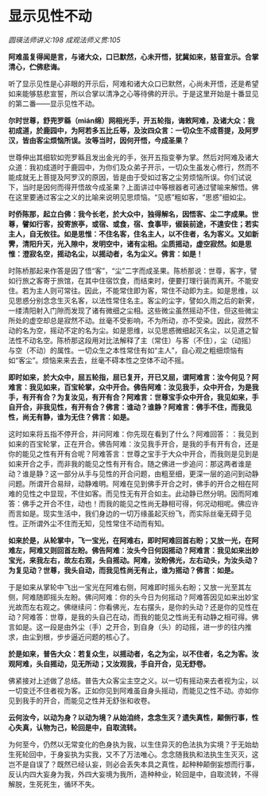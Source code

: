 # 显示见性不动
_圆瑛法师讲义:198 成观法师义贯:105_

**阿难虽复得闻是言，与诸大众，口已默然，心未开悟，犹冀如来，慈音宣示。合掌清心，伫佛悲诲。**

听了显示见性是心非眼的开示后，阿难和诸大众口已默然，心尚未开悟，还是希望如来能够慈悲宣誓，所以合掌以清净之心等待佛的开示。于是这里开始是十番显见的第二番——显示见性不动。

**尔时世尊，舒兜罗緜（mián绵）网相光手，开五轮指，诲敕阿难，及诸大众：我初成道，於鹿园中，为阿若多五比丘等，及汝四众言：一切众生不成菩提，及阿罗汉，皆由客尘烦恼所误。汝等当时，因何开悟，今成圣果？**

世尊伸出其细软如兜罗緜且发出金光的手，张开五指变拳为掌。然后对阿难及诸大众道：我初成道时于鹿园中，为你们及众弟子开示，一切众生虽发心修行，然而不能成就无上菩提及阿罗汉的原因，皆是由于受如过客之尘劳烦恼所误。你们试说下，当时是因何而得开悟故今成圣果？上面讲过中等根器者可通过譬喻来解悟。佛在这里要通过客尘之义的比喻来说明见思烦恼。“见惑”粗如客，“思惑”细如尘。

**时侨陈那，起立白佛：我今长老，於大众中，独得解名，因悟客、尘二字成果。世尊，譬如行客，投寄旅亭，或宿、或食，宿、食事毕，俶装前途，不遑安住；若实主人，自无攸往。如是思惟：不住名客，住名主人，以不住者，名为客义。又如新霁，清阳升天，光入隙中，发明空中，诸有尘相。尘质摇动，虚空寂然。如是思惟：澄寂名空，摇动名尘，以摇动者，名为尘义。佛言：如是！**

时陈桥那起来作答是因了悟“客”，“尘”二字而成圣果。陈桥那说：世尊，客字，譬如行旅之客寄于旅馆，在其中住宿饮食，而结束时，便要打理行装而离开。不能安住。若为主人则可常往。因此，不能常住即为客，常住不动即为主。如是思维，以见思惑分别念念生灭名客，以法性常住名主。客尘的尘字，譬如久雨之后的新霁，一缕清阳射入门隙而发现了诸有微细之尘相。这些微尘虽然摇动不住，但这些微尘所处的虚空却总是寂然不动。丝毫不受影响，不为所动，亦不受染。因此，寂然不动的名为空，摇动不定的名为尘。如是思维，以见思惑微细起灭名尘，以见道之智法性不动名空。陈桥那这段用对比法解释了主（常住）与客（不住），尘（动摇）与空（不动）的属性。一切众生之本性常住有如“主人”，自心观之粗细烦恼有如“客尘”。烦恼来来去去，丝毫不碍本性之空体不动不摇。

**即时如来，於大众中，屈五轮指，屈已复开，开已又屈，谓阿难言：汝今何见？阿难言：我见如来，百宝轮掌，众中开合。佛告阿难：汝见我手，众中开合，为是我手，有开有合？为复汝见，有开有合？阿难言：世尊宝手众中开合，我见如来，手自开合，非我见性，有开有合？佛言：谁动？谁静？阿难言：佛手不住，而我见性，尚无有静，谁为无住？佛言：如是。**

这时如来将五指不停开合，并问阿难：你先现在看到了什么？阿难回答：：我见到如来的百宝轮掌，正在开合。佛告阿难：汝见我手开合，是我的手有开有合，还是 你的能见之性有开有合呢？阿难答言：世尊之宝手于大众中开合，而我则是见到是如来开合之手，而非我的能见之性有开有合。随之佛进一步追问：那这两者谁是动？谁是静？这一部分从手与见性的开合问题，由粗至细，更深一层的追问到动静问题。所谓开合易辩，动静难明。阿难在见到佛手开合之时，佛手的开合之相在阿难的见性之中显现，不住如客。而见性无有开合如主。此动静已然分明。因而阿难答：佛手之开合不住，动也！而我的能见之性尚无静相可得，何况动相呢。佛应许而言如是。现实生活中，我们身边的一切万缘虽起灭纷飞，而实际丝毫无碍于见性。正所谓外尘不住而无知，见性常住不动而有知。

**如来於是，从轮掌中，飞一宝光，在阿难右，即时阿难回首右盼；又放一光，在阿难左，阿难又则回首左盼。佛告阿难：汝头今日何因摇动？阿难言：我见如来出妙宝光，来我左右，故左右观，头自摇动。阿难，汝盼佛光，左右动头，为汝头动？为复见动？世尊，我头自动，而我见性尚无有止，谁为摇动？佛言：如是。**

于是如来从掌轮中飞出一宝光在阿难右侧，阿难即时摇头右盼；又放一光至其左侧，阿难随即摇头左盼。佛问阿难：你的头今日为何摇动？阿难答因见如来出妙宝光故而左右观之。佛继续问：你看佛光，左右摆头，是你的头动？还是你的见性在动？阿难答：世尊，是我的头自己在动，而我的能见之性尚无有动静之相可得。佛言如是。这一段是由外尘（手）之开合，到自身（头）的动摇，进一步的往内推求，由尘到根，步步逼近问题的核心了。

**於是如来，普告大众：若复众生，以摇动者，名之为尘，以不住者，名之为客。汝观阿难，头自摇动，见无所动；又汝观我，手自开合，见无舒卷。**

佛紧接对上述做了总结。普告大众客尘主空之义。以一切有摇动来去者视为尘，以一切变迁不住者视为客。正如你见到阿难虽自身头摇动，而能见之性不动。亦如你见到我手的开合，而能见之性并无舒张和收卷。

**云何汝今，以动为身？以动为境？从始洎终，念念生灭？遗失真性，颠倒行事，性心失真，认物为己，轮回是中，自取流转。**

为何至今，仍然以无常变化的色身执为我，以生住异灭的色法执为实境？于无始劫生死轮回中，于身妄执为实我，又不了万法唯心。念念随我执和法执生生灭灭，这岂不是自误了？既然已经认妄，则必会丢失本具之真性，起种种颠倒妄想而行事，反认内四大妄身为我，外四大妄境为我所，造种种业，轮回是中，自取流转，不得解脱，生死死生，循环不失。













